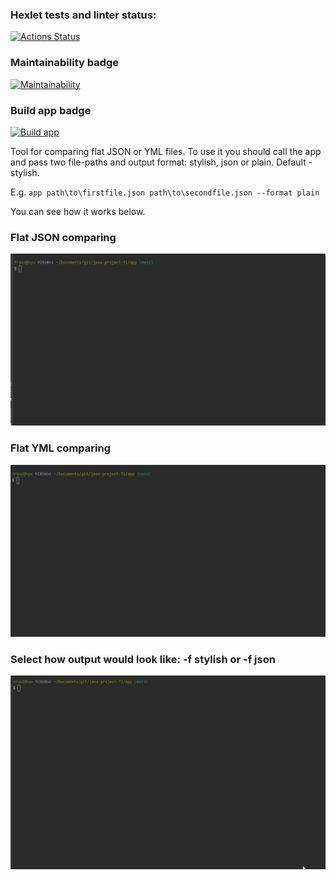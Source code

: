 ### Hexlet tests and linter status:
[![Actions Status](https://github.com/zheleznikov/java-project-71/actions/workflows/hexlet-check.yml/badge.svg)](https://github.com/zheleznikov/java-project-71/actions)

### Maintainability badge
[![Maintainability](https://api.codeclimate.com/v1/badges/a9c1da2a9c33663f1c3c/maintainability)](https://codeclimate.com/github/zheleznikov/java-project-71/maintainability)

### Build app badge
[![Build app](https://github.com/zheleznikov/java-project-71/actions/workflows/build-app.yml/badge.svg)](https://github.com/zheleznikov/java-project-71/actions/workflows/build-app.yml)

Tool for comparing flat JSON or YML files.
To use it you should call the app and pass two file-paths and output format: stylish, json or plain.
Default - stylish.

E.g. `app path\to\firstfile.json path\to\secondfile.json --format plain`

You can see how it works below.

### Flat JSON comparing
![flat-json](demo/compare-flat-json.gif)

### Flat YML comparing
![flat-yml](demo/compare-flat-yml.gif)

### Select how output would look like: -f stylish or -f json
![stylish-or-json](demo/compare-as-stylish-json.gif)


